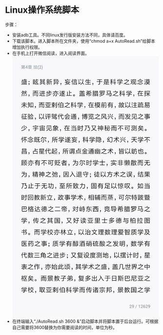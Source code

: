 # Linux操作系统脚本

步骤：
* 安装adb工具。不同linux发行版安装方法不同，具体请百度。
* 下载该脚本。进入脚本所在文件夹，使用“chmod a+x  AutoRead.sh”给脚本增加执行权限。
*  在手机上打开微信阅读，进入阅读界面。
![avatar](pics/WeRead.png)
* 在终端输入“./AutoRead.sh 3600 &”启动脚本并将脚本置于后台运行。可根据自己需要将3600替换为你需要阅读的时间，单位为秒。